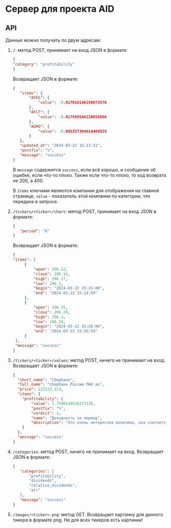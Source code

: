 # Сервер для проекта AID

## API

Данные можно получать по двум адресам:

1. `/`: метод POST, принимает на вход JSON в формате:
    ```json
   {
    "category": "profitability"   
   }
    ```
   Возвращает JSON в формате:
    ```json
    {
       "items": {
           "AFKS": {
               "value": -0.017018146150073576
           },
           "AFLT": {
               "value": -0.017569546120058566
           },
           "AGRO": {
               "value": -0.005357394614408539
           }
       },
       "updated_at": "2024-03-22 16:17:31",
       "postfix": "%",
       "message": "success"
   }
    ```
   В `message` содержится `success`, если всё хорошо, и сообщение об
   ошибке, если что-то плохо. Также если что-то плохо,
   то код возврата не 200, а 400.

   В `items` ключами являются компании для отображения на главной странице,
   `value` - показатель этой компании по категории, что передана в запросе.
2. `/tickers/<ticker>/chart`: метод POST, принимает на вход JSON в формате:
   ```json
   {
      "period": "H"   
   }
   ```
   Возвращает JSON в формате:
   ```json
   {
   "items": [
        {
            "open": 296.12,
            "close": 296.16,
            "high": 296.17,
            "low": 296.1,
            "begin": "2024-03-22 15:24:00",
            "end": "2024-03-22 15:24:59"
        },
        {
            "open": 296.25,
            "close": 296.29,
            "high": 296.3,
            "low": 296.24,
            "begin": "2024-03-22 15:26:00",
            "end": "2024-03-22 15:26:59"
        }
    ],
    "message": "success"
   }
   ```
3. `/tickers/<ticker>/values`: метод POST, ничего не принимает на вход.
   Возвращает JSON в формате:
    ```json
    {
      "short_name": "Сбербанк",
      "full_name": "Сбербанк России ПАО ао",
      "price": 123123.123,
      "items": {
        "profitability": {
            "value": 1.7590149516271136,
            "postfix": "%",
            "verdict": 1,
            "name": "Доходность за период",
            "description": "Это очень интересная величина, она считается так-то так-то..."
        }
      },
      "message": "success"
    }
    ```
4. `/categories`: метод POST, ничего не принимает на вход.
   Возвращает JSON в формате:
   ```json
   {
	  "categories": [
		  "profitability",
		  "dividends",
		  "relative_dividends",
	   	  "atr"
	  ],
	  "message": "success"
   }
   ```
5. `/images/<ticker>.png`: метод GET.
   Возвращает картинку для данного тикера в формате png. Не для всех тикеров есть картинки!
